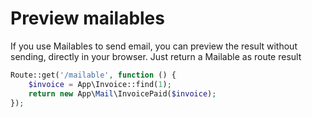 # Preview mailables

If you use Mailables to send email, you can preview the result without sending, directly in your browser. Just return a Mailable as route result
```php
Route::get('/mailable', function () {
    $invoice = App\Invoice::find(1);
    return new App\Mail\InvoicePaid($invoice);
});
```
